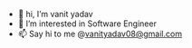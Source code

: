- 👋 hi, I’m vanit yadav
- 👀 I’m interested in Software Engineer
- 📫 Say hi to me @vanityadav08@gmail.com

